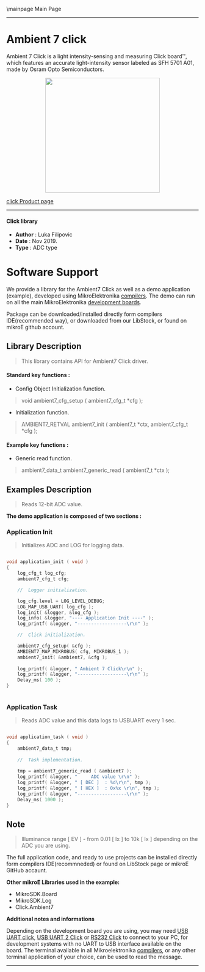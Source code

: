 \mainpage Main Page
  
---
# Ambient 7 click

Ambient 7 Click is a light intensity-sensing and measuring Click board™, which features an accurate light-intensity sensor labeled as SFH 5701 A01, made by Osram Opto Semiconductors.

<p align="center">
  <img src="https://download.mikroe.com/images/click_for_ide/ambient7_click.png" height=300px>
</p>

[click Product page](<https://www.mikroe.com/ambient-7-click>)

---


#### Click library 

- **Author**        : Luka Filipovic
- **Date**          : Nov 2019.
- **Type**          : ADC type


# Software Support

We provide a library for the Ambient7 Click 
as well as a demo application (example), developed using MikroElektronika 
[compilers](https://shop.mikroe.com/compilers). 
The demo can run on all the main MikroElektronika [development boards](https://shop.mikroe.com/development-boards).

Package can be downloaded/installed directly form compilers IDE(recommended way), or downloaded from our LibStock, or found on mikroE github account. 

## Library Description

> This library contains API for Ambient7 Click driver.

#### Standard key functions :

- Config Object Initialization function.
> void ambient7_cfg_setup ( ambient7_cfg_t *cfg ); 
 
- Initialization function.
> AMBIENT7_RETVAL ambient7_init ( ambient7_t *ctx, ambient7_cfg_t *cfg );

#### Example key functions :

- Generic read function.
> ambient7_data_t ambient7_generic_read ( ambient7_t *ctx );

## Examples Description

> Reads 12-bit ADC value.

**The demo application is composed of two sections :**

### Application Init 

> Initializes ADC and LOG for logging data.

```c

void application_init ( void )
{
    log_cfg_t log_cfg;
    ambient7_cfg_t cfg;

    //  Logger initialization.

    log_cfg.level = LOG_LEVEL_DEBUG;
    LOG_MAP_USB_UART( log_cfg );
    log_init( &logger, &log_cfg );
    log_info( &logger, "---- Application Init ----" );
    log_printf( &logger, "------------------\r\n" );

    //  Click initialization.

    ambient7_cfg_setup( &cfg );
    AMBIENT7_MAP_MIKROBUS( cfg, MIKROBUS_1 );
    ambient7_init( &ambient7, &cfg );
    
    log_printf( &logger, " Ambient 7 Click\r\n" );
    log_printf( &logger, "------------------\r\n" );
    Delay_ms( 100 );
}
  
```

### Application Task

> Reads ADC value and this data logs to USBUART every 1 sec.

```c

void application_task ( void )
{
    ambient7_data_t tmp;
    
    //  Task implementation.
    
    tmp = ambient7_generic_read ( &ambient7 );
    log_printf( &logger, "     ADC value \r\n" );
    log_printf( &logger, " [ DEC ]  : %d\r\n", tmp );
    log_printf( &logger, " [ HEX ]  : 0x%x \r\n", tmp );
    log_printf( &logger, "------------------\r\n" );
    Delay_ms( 1000 );
}  

```

## Note

> Illuminance range [ EV ] - from 0.01 [ lx ] to 10k [ lx ] 
> depending on the ADC you are using.

The full application code, and ready to use projects can be  installed directly form compilers IDE(recommneded) or found on LibStock page or mikroE GitHub accaunt.

**Other mikroE Libraries used in the example:** 

- MikroSDK.Board
- MikroSDK.Log
- Click.Ambient7

**Additional notes and informations**

Depending on the development board you are using, you may need 
[USB UART click](https://shop.mikroe.com/usb-uart-click), 
[USB UART 2 Click](https://shop.mikroe.com/usb-uart-2-click) or 
[RS232 Click](https://shop.mikroe.com/rs232-click) to connect to your PC, for 
development systems with no UART to USB interface available on the board. The 
terminal available in all Mikroelektronika 
[compilers](https://shop.mikroe.com/compilers), or any other terminal application 
of your choice, can be used to read the message.



---
